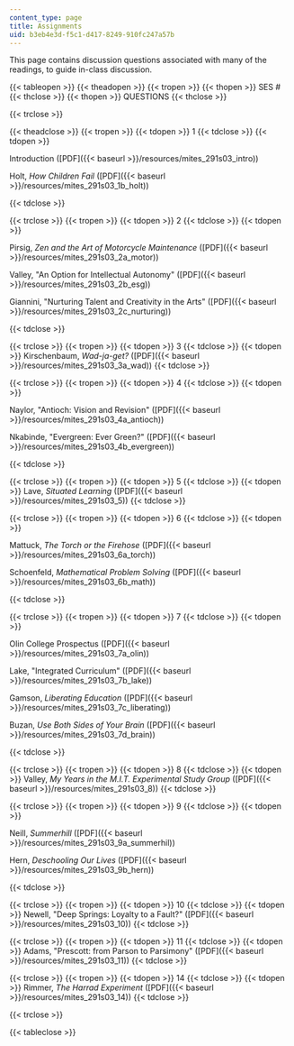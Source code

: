 ```yaml
---
content_type: page
title: Assignments
uid: b3eb4e3d-f5c1-d417-8249-910fc247a57b
---
```


This page contains discussion questions associated with many of the readings, to guide in-class discussion.

{{< tableopen >}}
{{< theadopen >}}
{{< tropen >}}
{{< thopen >}}
SES #
{{< thclose >}}
{{< thopen >}}
QUESTIONS
{{< thclose >}}

{{< trclose >}}

{{< theadclose >}}
{{< tropen >}}
{{< tdopen >}}
1
{{< tdclose >}}
{{< tdopen >}}


Introduction ([PDF]({{< baseurl >}}/resources/mites_291s03_intro))

Holt, _How Children Fail_ ([PDF]({{< baseurl >}}/resources/mites_291s03_1b_holt))


{{< tdclose >}}

{{< trclose >}}
{{< tropen >}}
{{< tdopen >}}
2
{{< tdclose >}}
{{< tdopen >}}


Pirsig, _Zen and the Art of Motorcycle Maintenance_ ([PDF]({{< baseurl >}}/resources/mites_291s03_2a_motor))

Valley, "An Option for Intellectual Autonomy" ([PDF]({{< baseurl >}}/resources/mites_291s03_2b_esg))

Giannini, "Nurturing Talent and Creativity in the Arts" ([PDF]({{< baseurl >}}/resources/mites_291s03_2c_nurturing))


{{< tdclose >}}

{{< trclose >}}
{{< tropen >}}
{{< tdopen >}}
3
{{< tdclose >}}
{{< tdopen >}}
Kirschenbaum, _Wad-ja-get?_ ([PDF]({{< baseurl >}}/resources/mites_291s03_3a_wad))
{{< tdclose >}}

{{< trclose >}}
{{< tropen >}}
{{< tdopen >}}
4
{{< tdclose >}}
{{< tdopen >}}


Naylor, "Antioch: Vision and Revision" ([PDF]({{< baseurl >}}/resources/mites_291s03_4a_antioch))

Nkabinde, "Evergreen: Ever Green?" ([PDF]({{< baseurl >}}/resources/mites_291s03_4b_evergreen))


{{< tdclose >}}

{{< trclose >}}
{{< tropen >}}
{{< tdopen >}}
5
{{< tdclose >}}
{{< tdopen >}}
Lave, _Situated Learning_ ([PDF]({{< baseurl >}}/resources/mites_291s03_5))
{{< tdclose >}}

{{< trclose >}}
{{< tropen >}}
{{< tdopen >}}
6
{{< tdclose >}}
{{< tdopen >}}


Mattuck, _The Torch or the Firehose_ ([PDF]({{< baseurl >}}/resources/mites_291s03_6a_torch))

Schoenfeld, _Mathematical Problem Solving_ ([PDF]({{< baseurl >}}/resources/mites_291s03_6b_math))


{{< tdclose >}}

{{< trclose >}}
{{< tropen >}}
{{< tdopen >}}
7
{{< tdclose >}}
{{< tdopen >}}


Olin College Prospectus ([PDF]({{< baseurl >}}/resources/mites_291s03_7a_olin))

Lake, "Integrated Curriculum" ([PDF]({{< baseurl >}}/resources/mites_291s03_7b_lake))

Gamson, _Liberating Education_ ([PDF]({{< baseurl >}}/resources/mites_291s03_7c_liberating))

Buzan, _Use Both Sides of Your Brain_ ([PDF]({{< baseurl >}}/resources/mites_291s03_7d_brain))


{{< tdclose >}}

{{< trclose >}}
{{< tropen >}}
{{< tdopen >}}
8
{{< tdclose >}}
{{< tdopen >}}
Valley, _My Years in the M.I.T. Experimental Study Group_ ([PDF]({{< baseurl >}}/resources/mites_291s03_8))
{{< tdclose >}}

{{< trclose >}}
{{< tropen >}}
{{< tdopen >}}
9
{{< tdclose >}}
{{< tdopen >}}


Neill, _Summerhill_ ([PDF]({{< baseurl >}}/resources/mites_291s03_9a_summerhil))

Hern, _Deschooling Our Lives_ ([PDF]({{< baseurl >}}/resources/mites_291s03_9b_hern))


{{< tdclose >}}

{{< trclose >}}
{{< tropen >}}
{{< tdopen >}}
10
{{< tdclose >}}
{{< tdopen >}}
Newell, "Deep Springs: Loyalty to a Fault?" ([PDF]({{< baseurl >}}/resources/mites_291s03_10))
{{< tdclose >}}

{{< trclose >}}
{{< tropen >}}
{{< tdopen >}}
11
{{< tdclose >}}
{{< tdopen >}}
Adams, "Prescott: from Parson to Parsimony" ([PDF]({{< baseurl >}}/resources/mites_291s03_11))
{{< tdclose >}}

{{< trclose >}}
{{< tropen >}}
{{< tdopen >}}
14
{{< tdclose >}}
{{< tdopen >}}
Rimmer, _The Harrad Experiment_ ([PDF]({{< baseurl >}}/resources/mites_291s03_14))
{{< tdclose >}}

{{< trclose >}}

{{< tableclose >}}